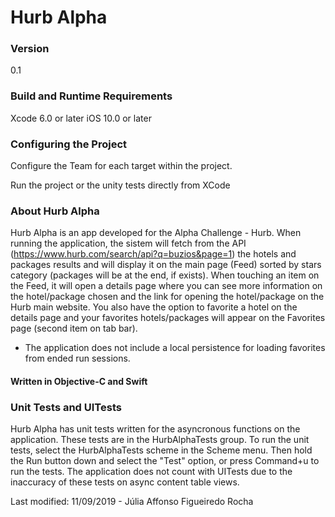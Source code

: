 # Hurb Alpha

### Version

0.1

### Build and Runtime Requirements

Xcode 6.0 or later
iOS 10.0 or later

### Configuring the Project

Configure the Team for each target within the project.

Run the project or the unity tests directly from XCode

### About Hurb Alpha

Hurb Alpha is an app developed for the Alpha Challenge - Hurb.
When running the application, the sistem will fetch from the API (https://www.hurb.com/search/api?q=buzios&page=1) the hotels and packages results and will display it on the main page (Feed) sorted by stars category (packages will be at the end, if exists). When touching an item on the Feed, it will open a details page where you can see more information on the hotel/package chosen and the link for opening the hotel/package on the Hurb main website. You also have the option to favorite a hotel on the details page and your favorites hotels/packages will appear on the Favorites page (second item on tab bar). 
* The application does not include a local persistence for loading favorites from ended run sessions. 

#### Written in Objective-C and Swift

### Unit Tests and UITests

Hurb Alpha has unit tests written for the asyncronous functions on the application. These tests are in the HurbAlphaTests group. To run the unit tests, select the HurbAlphaTests scheme in the Scheme menu. Then hold the Run button down and select the "Test" option, or press Command+u to run the tests. The application does not count with UITests due to the inaccuracy of these tests on async content table views.

Last modified: 11/09/2019 - Júlia Affonso Figueiredo Rocha
